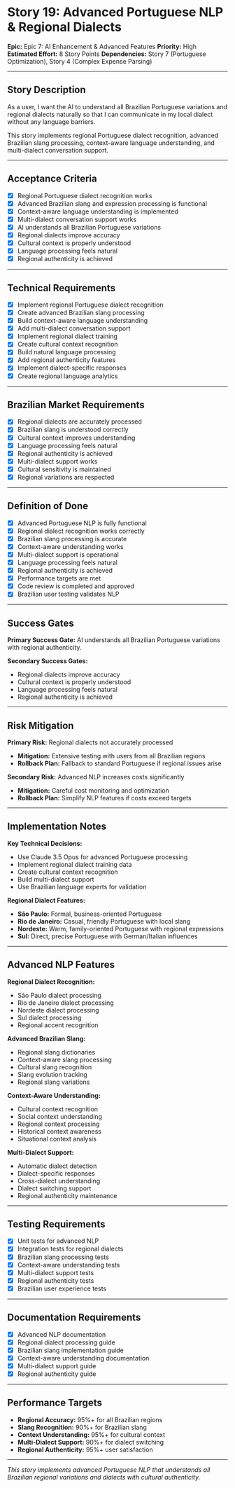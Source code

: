 # Story 19: Advanced Portuguese NLP & Regional Dialects

**Epic:** Epic 7: AI Enhancement & Advanced Features
**Priority:** High
**Estimated Effort:** 8 Story Points
**Dependencies:** Story 7 (Portuguese Optimization), Story 4 (Complex Expense Parsing)

---

## Story Description

As a user, I want the AI to understand all Brazilian Portuguese variations and regional dialects naturally so that I can communicate in my local dialect without any language barriers.

This story implements regional Portuguese dialect recognition, advanced Brazilian slang processing, context-aware language understanding, and multi-dialect conversation support.

---

## Acceptance Criteria

- [X] Regional Portuguese dialect recognition works
- [X] Advanced Brazilian slang and expression processing is functional
- [X] Context-aware language understanding is implemented
- [X] Multi-dialect conversation support works
- [X] AI understands all Brazilian Portuguese variations
- [X] Regional dialects improve accuracy
- [X] Cultural context is properly understood
- [X] Language processing feels natural
- [X] Regional authenticity is achieved

---

## Technical Requirements

- [X] Implement regional Portuguese dialect recognition
- [X] Create advanced Brazilian slang processing
- [X] Build context-aware language understanding
- [X] Add multi-dialect conversation support
- [X] Implement regional dialect training
- [X] Create cultural context recognition
- [X] Build natural language processing
- [X] Add regional authenticity features
- [X] Implement dialect-specific responses
- [X] Create regional language analytics

---

## Brazilian Market Requirements

- [X] Regional dialects are accurately processed
- [X] Brazilian slang is understood correctly
- [X] Cultural context improves understanding
- [X] Language processing feels natural
- [X] Regional authenticity is achieved
- [X] Multi-dialect support works
- [X] Cultural sensitivity is maintained
- [X] Regional variations are respected

---

## Definition of Done

- [X] Advanced Portuguese NLP is fully functional
- [X] Regional dialect recognition works correctly
- [X] Brazilian slang processing is accurate
- [X] Context-aware understanding works
- [X] Multi-dialect support is operational
- [X] Language processing feels natural
- [X] Regional authenticity is achieved
- [X] Performance targets are met
- [X] Code review is completed and approved
- [X] Brazilian user testing validates NLP

---

## Success Gates

**Primary Success Gate:** AI understands all Brazilian Portuguese variations with regional authenticity.

**Secondary Success Gates:**
- Regional dialects improve accuracy
- Cultural context is properly understood
- Language processing feels natural
- Regional authenticity is achieved

---

## Risk Mitigation

**Primary Risk:** Regional dialects not accurately processed
- **Mitigation:** Extensive testing with users from all Brazilian regions
- **Rollback Plan:** Fallback to standard Portuguese if regional issues arise

**Secondary Risk:** Advanced NLP increases costs significantly
- **Mitigation:** Careful cost monitoring and optimization
- **Rollback Plan:** Simplify NLP features if costs exceed targets

---

## Implementation Notes

**Key Technical Decisions:**
- Use Claude 3.5 Opus for advanced Portuguese processing
- Implement regional dialect training data
- Create cultural context recognition
- Build multi-dialect support
- Use Brazilian language experts for validation

**Regional Dialect Features:**
- **São Paulo:** Formal, business-oriented Portuguese
- **Rio de Janeiro:** Casual, friendly Portuguese with local slang
- **Nordeste:** Warm, family-oriented Portuguese with regional expressions
- **Sul:** Direct, precise Portuguese with German/Italian influences

---

## Advanced NLP Features

**Regional Dialect Recognition:**
- São Paulo dialect processing
- Rio de Janeiro dialect processing
- Nordeste dialect processing
- Sul dialect processing
- Regional accent recognition

**Advanced Brazilian Slang:**
- Regional slang dictionaries
- Context-aware slang processing
- Cultural slang recognition
- Slang evolution tracking
- Regional slang variations

**Context-Aware Understanding:**
- Cultural context recognition
- Social context understanding
- Regional context processing
- Historical context awareness
- Situational context analysis

**Multi-Dialect Support:**
- Automatic dialect detection
- Dialect-specific responses
- Cross-dialect understanding
- Dialect switching support
- Regional authenticity maintenance

---

## Testing Requirements

- [X] Unit tests for advanced NLP
- [X] Integration tests for regional dialects
- [X] Brazilian slang processing tests
- [X] Context-aware understanding tests
- [X] Multi-dialect support tests
- [X] Regional authenticity tests
- [X] Brazilian user experience tests

---

## Documentation Requirements

- [X] Advanced NLP documentation
- [X] Regional dialect processing guide
- [X] Brazilian slang implementation guide
- [X] Context-aware understanding documentation
- [X] Multi-dialect support guide
- [X] Regional authenticity guide

---

## Performance Targets

- **Regional Accuracy:** 95%+ for all Brazilian regions
- **Slang Recognition:** 90%+ for Brazilian slang
- **Context Understanding:** 95%+ for cultural context
- **Multi-Dialect Support:** 90%+ for dialect switching
- **Regional Authenticity:** 95%+ user satisfaction

---

*This story implements advanced Portuguese NLP that understands all Brazilian regional variations and dialects with cultural authenticity.* 